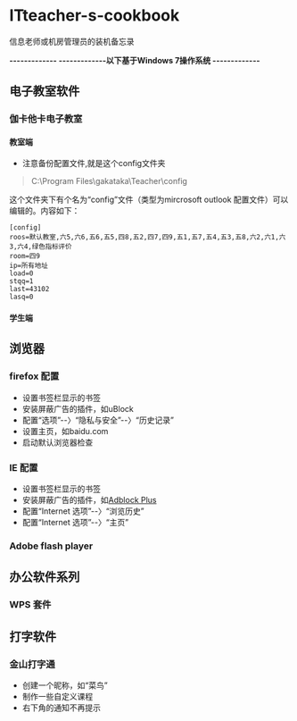 # ITteacher-s-cookbook
信息老师或机房管理员的装机备忘录

**------------- -------------以下基于Windows 7操作系统 -------------**
## 电子教室软件
### 伽卡他卡电子教室
#### 教室端
- 注意备份配置文件,就是这个config文件夹
> C:\Program Files\gakataka\Teacher\config

这个文件夹下有个名为“config”文件（类型为mircrosoft outlook 配置文件）可以编辑的。内容如下：
```
[config]
roos=默认教室,六5,六6,五6,五5,四8,五2,四7,四9,五1,五7,五4,五3,五8,六2,六1,六3,六4,绿色指标评价
room=四9
ip=所有地址
load=0
stqq=1
last=43102
lasq=0
```

#### 学生端
## 浏览器
### firefox 配置
- 设置书签栏显示的书签
- 安装屏蔽广告的插件，如uBlock
- 配置“选项”--〉“隐私与安全”--〉“历史记录”
- 设置主页，如baidu.com
- 启动默认浏览器检查

### IE 配置
- 设置书签栏显示的书签
- 安装屏蔽广告的插件，如[Adblock Plus](https://adblockplus.org/zh_CN/internet-explorer)
- 配置“Internet 选项”--〉“浏览历史”
- 配置“Internet 选项”--〉“主页”
### Adobe flash player
## 办公软件系列
### WPS 套件
## 打字软件
### 金山打字通
- 创建一个昵称，如“菜鸟”
- 制作一些自定义课程
- 右下角的通知不再提示
